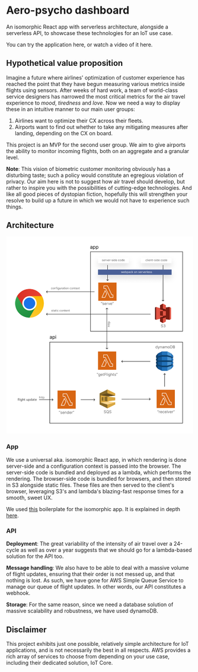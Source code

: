 # Aero-psycho dashboard

An isomorphic React app with serverless architecture, alongside a serverless API, to showcase these technologies for an IoT use case.

You can try the application here, or watch a video of it here.

## Hypothetical value proposition

Imagine a future where airlines' optimization of customer experience has reached the point that they have begun measuring various metrics inside flights using sensors. After weeks of hard work, a team of world-class service designers has narrowed the most critical metrics for the air travel experience to _mood_, _tiredness_ and _love_. Now we need a way to display these in an intuitive manner to our main user groups:

1. Airlines want to optimize their CX across their fleets.
2. Airports want to find out whether to take any mitigating measures after landing, depending on the CX on board.

This project is an MVP for the second user group. We aim to give airports the ability to monitor incoming flights, both on an aggregate and a granular level.

**Note**: This vision of biometric customer monitoring obviously has a disturbing taste; such a policy would constitute an egregious violation of privacy. Our aim here is not to suggest how air travel should develop, but rather to inspire you with the possibilities of cutting-edge technologies. And like all good pieces of dystopian fiction, hopefully this will strengthen your resolve to build up a future in which we would not have to experience such things.

## Architecture

<img src="architecture.png" width="600"/>

### App

We use a universal aka. isomorphic React app, in which rendering is done server-side and a configuration context is passed into the browser. The server-side code is bundled and deployed as a lambda, which performs the rendering. The browser-side code is bundled for browsers, and then stored in S3 alongside static files. These files are then served to the client's browser, leveraging S3's and lambda's blazing-fast response times for a smooth, sweet UX.

We used [this](https://github.com/arabold/serverless-react-boilerplate) boilerplate for the isomorphic app. It is explained in depth [here](https://www.serverless.com/blog/react-js-on-aws-lambda).

### API

**Deployment**: The great variability of the intensity of air travel over a 24-cycle as well as over a year suggests that we should go for a lambda-based solution for the API too.

**Message handling**: We also have to be able to deal with a massive volume of flight updates, ensuring that their order is not messed up, and that nothing is lost. As such, we have gone for AWS Simple Queue Service to manage our queue of flight updates. In other words, our API constitutes a webhook.

**Storage**: For the same reason, since we need a database solution of massive scalability and robustness, we have used dynamoDB.

## Disclaimer

This project exhibits just one possible, relatively simple architecture for IoT applications, and is not necessarily the best in all respects. AWS provides a rich array of services to choose from depending on your use case, including their dedicated solution, IoT Core.
